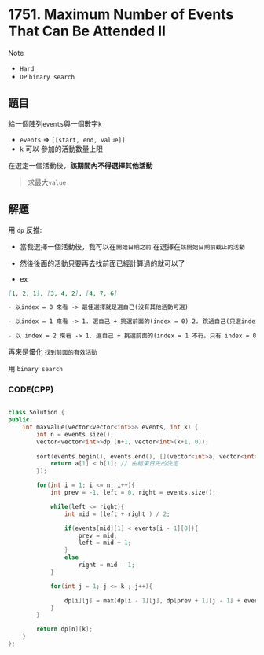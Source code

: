 # 1751. Maximum Number of Events That Can Be Attended II

>[!note]
>- `Hard`
>- `DP` `binary search`


## 題目

給一個陣列`events`與一個數字`k`

- `events` => `[[start, end, value]]`
- `k` 可以 參加的活動數量上限

在選定一個活動後，**該期間內不得選擇其他活動**

>求最大`value`

## 解題

用 `dp` 反推:

- 當我選擇一個活動後，我可以在`開始日期之前` 在選擇在`該開始日期前截止的活動`
- 然後後面的活動只要再去找前面已經計算過的就可以了

- ex
```md
[1, 2, 1], [3, 4, 2], [4, 7, 6]

- 以index = 0 來看 -> 最佳選擇就是選自己(沒有其他活動可選)

- 以index = 1 來看 -> 1. 選自己 + 挑選前面的(index = 0) 2. 跳過自己(只選index = 0) ，1. > 2. 所以 填入 2.

- 以 index = 2 來看 -> 1. 選自己 + 挑選前面的(index = 1 不行。只有 index = 0) 2. 跳過自己 (選 index = 1 的選擇，即 index[0+1]) 2. > 1. 。填入 2

```

再來是優化 `找到前面的有效活動`

用 `binary search`

### CODE(CPP)

```cpp

class Solution {
public:
    int maxValue(vector<vector<int>>& events, int k) {
        int n = events.size();
        vector<vector<int>>dp (n+1, vector<int>(k+1, 0));
        
        sort(events.begin(), events.end(), [](vector<int>a, vector<int>b){
            return a[1] < b[1]; // 由結束日先的決定
        });

        for(int i = 1; i <= n; i++){
            int prev = -1, left = 0, right = events.size();

            while(left <= right){
                int mid = (left + right ) / 2;

                if(events[mid][1] < events[i - 1][0]){
                    prev = mid;
                    left = mid + 1;
                }
                else
                    right = mid - 1;
            }

            for(int j = 1; j <= k ; j++){

                dp[i][j] = max(dp[i - 1][j], dp[prev + 1][j - 1] + events[i - 1][2]);
            }
        }

        return dp[n][k];
    }
};
```
